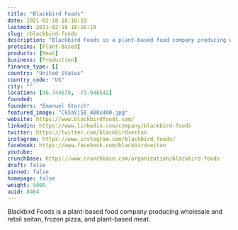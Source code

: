 ```yaml
---
title: "Blackbird Foods"
date: 2021-02-18 18:16:19
lastmod: 2021-02-18 18:16:19
slug: /blackbird-foods
description: "Blackbird Foods is a plant-based food company producing wholesale and retail seitan, frozen pizza, and plant-based meat."
proteins: [Plant-Based]
products: [Meat]
business: [Production]
finance_type: []
country: "United States"
country_code: "US"
city: ""
location: [40.744679, -73.948542]
founded: 
founders: "Emanuel Storch"
featured_image: "Ck5aVj58_400x400.jpg"
website: https://www.blackbirdfoods.com/
linkedin: https://www.linkedin.com/company/blackbird-foods
twitter: https://twitter.com/blackbirdseitan
instagram: https://www.instagram.com/blackbird_foods/
facebook: https://www.facebook.com/blackbirdseitan
youtube: 
crunchbase: https://www.crunchbase.com/organization/blackbird-foods
draft: false
pinned: false
homepage: false
weight: 5000
uuid: 8464
---
```

Blackbird Foods is a plant-based food company producing wholesale and retail seitan, frozen pizza, and plant-based meat.
